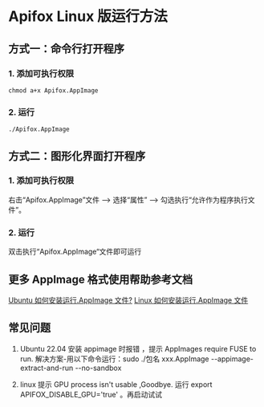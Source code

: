 # Apifox Linux 版运行方法

## 方式一：命令行打开程序

### 1. 添加可执行权限

    chmod a+x Apifox.AppImage

### 2. 运行

    ./Apifox.AppImage

## 方式二：图形化界面打开程序

### 1. 添加可执行权限

右击“Apifox.AppImage”文件 —> 选择“属性” —> 勾选执行“允许作为程序执行文件”。

### 2. 运行

双击执行“Apifox.AppImage“文件即可运行

## 更多 AppImage 格式使用帮助参考文档

[Ubuntu 如何安装运行.AppImage 文件?](https://www.louishe.com/2019/08/13/doc-4956.html)
[Linux 如何安装运行.AppImage 文件](https://www.jb51.net/LINUXjishu/675717_all.html)

## 常见问题

1. Ubuntu 22.04 安装 appimage 时报错 ，提示 AppImages require FUSE to run.
   解决方案-用以下命令运行：sudo ./包名 xxx.AppImage --appimage-extract-and-run --no-sandbox

2. linux 提示 GPU process isn't usable ,Goodbye.
   运行 export APIFOX_DISABLE_GPU='true' 。再启动试试
